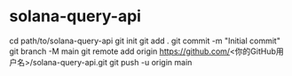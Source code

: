 # solana-query-api
cd path/to/solana-query-api
git init
git add .
git commit -m "Initial commit"
git branch -M main
git remote add origin https://github.com/<你的GitHub用户名>/solana-query-api.git
git push -u origin main
